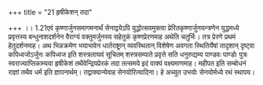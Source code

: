 +++
title = "21 हृषीकेशन् तदा"

+++
।। 1.21एवं कृष्णार्जुनसमागमनार्थं सेनाद्वयेऽपि युद्धोत्सवमुक्त्वा
प्रेरितकृष्णार्जुनयन्त्रणेन युद्धमध्ये प्रवृत्तस्य बन्धुनाशदर्शनेन
वैराग्यं वक्तुमर्जुनस्य सहेतुकं कृष्णप्रेरणमाह अथेति चतुर्भिः। तत्र
प्रेरणे प्रथमं हेतुदर्शनमाह। अथ भिन्नक्रमेण भयाभावेन धार्तराष्ट्रान्
व्यवस्थितान् विशेषेण अवगता स्थितिर्येषां तादृशान् दृष्ट्वा
कपिध्वजोऽर्जुनः कपिध्वज इति शस्त्रलाघवं सूचितम् शस्त्रसम्पाते प्रवृत्ते
सति धनुरुद्यम्य पाण्डवः पाण्डोः पुत्रः स्वराज्याप्तिकाम्यया हृषीकेशं
तथैवेन्द्रियप्रेरकं तदा तत्समये इदं वाक्यं वक्ष्यमाणमाह। महीपत इति
सम्बोधनं राज्ञां तथैव धर्म इति ज्ञापनार्थम्। तद्वाक्यान्येवाह
सेनयोरित्यादिना। हे अच्युत उभयोः सेनयोर्मध्ये रथं स्थापय।  
  
  
  
  
